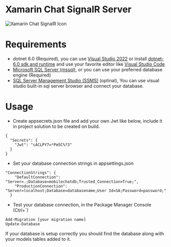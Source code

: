 # Xamarin Chat SignalR Server

![Xamarin Chat SignalR Icon](docs/icon.png)

# Requirements
- dotnet 6.0 (Required), you can use [Visual Studio 2022](https://visualstudio.microsoft.com/vs/preview/) or install [dotnet-6.0 sdk and runtime](https://dotnet.microsoft.com/en-us/download/dotnet/6.0) and use your favorite editor like [Visual Studio Code](https://code.visualstudio.com/)
- [Microsoft SQL Server (mssql)](https://www.microsoft.com/en-us/sql-server/sql-server-downloads), or you can use your preferred database engine (Required)
- [SQL Server Management Studio (SSMS)](https://docs.microsoft.com/en-us/sql/ssms/download-sql-server-management-studio-ssms) (optinal), You can use visual studio built-in sql server browser and connect your database.

# Usage
- Create appsecrets.json file and add your own Jwt like below, include it in project solution to be created on build.
```
{
  "Secrets": {
    "Jwt": "cACLPY7=*Pm5C%?3"
  }
}
```
- Set your database connection strings in appsettings.json
```
"ConnectionStrings": {
    "DefaultConnection": "Server=.;Database=mobilechatdb;Trusted_Connection=True;",
    "ProductionConnection": "Server=localhost;Database=databasename;User Id=SA;Password=password;"
  }
```
- Test your database connection, in the Package Manager Console (Ctrl+`)
```
Add-Migration [your migration name]
Update-Database
```
If your database is setup correctly you should find the database along with your models tables added to it.
